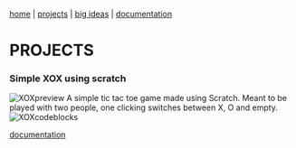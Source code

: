[home](https://sanduran.github.io) | [projects](https://sanduran.github.io/projects) | [big ideas](https://sanduran.github.io/big_ideas) | [documentation](https://sanduran.github.io/documentation)

# PROJECTS
### Simple XOX using scratch
![XOXpreview](https://sanduran.github.io/assets/scratchXOX/XOXpreview.gif)
A simple tic tac toe game made using Scratch.
Meant to be played with two people, one clicking switches between X, O and empty.
![XOXcodeblocks](https://sanduran.github.io/assets/scratchXOX/XOXcodeblocks.png)

[documentation](https://sanduran.github.io/documentation/scratchXOX)
